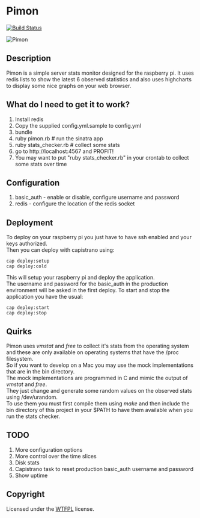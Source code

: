 # Pimon

[![Build Status](https://secure.travis-ci.org/pedrocarrico/pimon.png)](http://travis-ci.org/pedrocarrico/pimon)

![Pimon](http://pedrocarrico.net/pimon.jpg "Pimon")

## Description
Pimon is a simple server stats monitor designed for the raspberry pi.
It uses redis lists to show the latest 6 observed statistics and also uses
highcharts to display some nice graphs on your web browser.

## What do I need to get it to work?
1. Install redis
2. Copy the supplied config.yml.sample to config.yml
3. bundle
4. ruby pimon.rb # run the sinatra app
5. ruby stats_checker.rb # collect some stats
6. go to http://localhost:4567 and PROFIT!
7. You may want to put "ruby stats_checker.rb" in your crontab to collect some stats over time

## Configuration
1. basic_auth - enable or disable, configure username and password
2. redis - configure the location of the redis socket

## Deployment
To deploy on your raspberry pi you just have to have ssh enabled and your keys authorized.  
Then you can deploy with capistrano using:  
```
cap deploy:setup
cap deploy:cold
```

This will setup your raspberry pi and deploy the application.  
The username and password for the basic_auth in the production environment will be asked in the
first deploy.
To start and stop the application you have the usual:  
```
cap deploy:start
cap deploy:stop
```

## Quirks
Pimon uses _vmstat_ and _free_ to collect it's stats from the operating system and these are only
available on operating systems that have the /proc filesystem.  
So if you want to develop on a Mac you may use the mock implementations that are in the bin directory.  
The mock implementations are programmed in C and mimic the output of _vmstat_ and _free_.  
They just change and generate some random values on the observed stats using /dev/urandom.  
To use them you must first compile them using _make_ and then include the bin directory of this project
in your $PATH to have them available when you run the stats checker.

## TODO
1. More configuration options
2. More control over the time slices
3. Disk stats
4. Capistrano task to reset production basic_auth username and password
5. Show uptime

## Copyright
Licensed under the [WTFPL](http://en.wikipedia.org/wiki/WTFPL "Do What The Fuck You Want To Public License") license.
